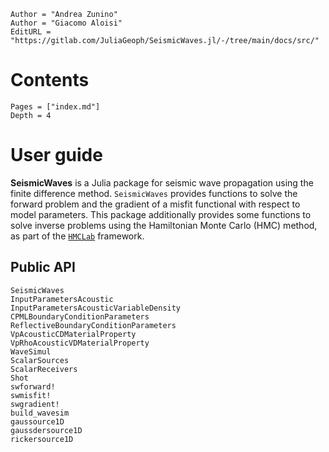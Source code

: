 
```@meta
Author = "Andrea Zunino"
Author = "Giacomo Aloisi"
EditURL = "https://gitlab.com/JuliaGeoph/SeismicWaves.jl/-/tree/main/docs/src/"
```

# Contents

```@contents
Pages = ["index.md"]
Depth = 4
```

# User guide

**SeismicWaves** is a Julia package for seismic wave propagation using the finite difference method. `SeismicWaves` provides functions to solve the forward problem and the gradient of a misfit functional with respect to model parameters.
This package additionally provides some functions to solve inverse problems using the Hamiltonian Monte Carlo (HMC) method, as part of the [`HMCLab`](https://gitlab.com/JuliaGeoph/HMCLab.jl) framework. 



## Public API

```@docs
SeismicWaves
InputParametersAcoustic
InputParametersAcousticVariableDensity
CPMLBoundaryConditionParameters
ReflectiveBoundaryConditionParameters
VpAcousticCDMaterialProperty
VpRhoAcousticVDMaterialProperty
WaveSimul
ScalarSources
ScalarReceivers
Shot
swforward!
swmisfit!
swgradient!
build_wavesim
gaussource1D 
gaussdersource1D
rickersource1D
```

